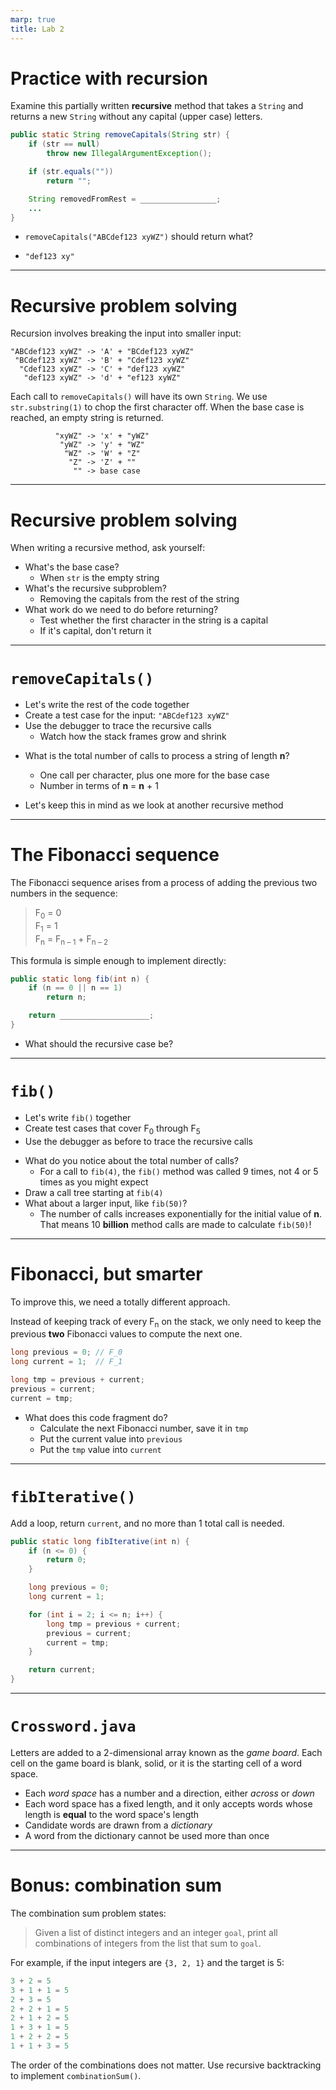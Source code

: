 ```yaml
---
marp: true
title: Lab 2
---
```


# Practice with recursion

Examine this partially written **recursive** method that takes a `String` and
returns a new `String` without any capital (upper case) letters.

```java
public static String removeCapitals(String str) {
    if (str == null)
        throw new IllegalArgumentException();

    if (str.equals(""))
        return "";

    String removedFromRest = _________________;
    ...
}
```

- `removeCapitals("ABCdef123 xyWZ")` should return what?
* `"def123 xy"`

---

# Recursive problem solving

Recursion involves breaking the input into smaller input:

```
"ABCdef123 xyWZ" -> 'A' + "BCdef123 xyWZ"
 "BCdef123 xyWZ" -> 'B' + "Cdef123 xyWZ"
  "Cdef123 xyWZ" -> 'C' + "def123 xyWZ"
   "def123 xyWZ" -> 'd' + "ef123 xyWZ"
```

Each call to `removeCapitals()` will have its own `String`.
We use `str.substring(1)` to chop the first character off.
When the base case is reached, an empty string is returned.

```
          "xyWZ" -> 'x' + "yWZ"
           "yWZ" -> 'y' + "WZ"
            "WZ" -> 'W' + "Z"
             "Z" -> 'Z' + ""
              "" -> base case
```

---

# Recursive problem solving

When writing a recursive method, ask yourself:

- What's the base case?
  * When `str` is the empty string
- What's the recursive subproblem?
  * Removing the capitals from the rest of the string
- What work do we need to do before returning?
  * Test whether the first character in the string is a capital
  * If it's capital, don't return it

---

# `removeCapitals()`

- Let's write the rest of the code together
- Create a test case for the input: `"ABCdef123 xyWZ"`
- Use the debugger to trace the recursive calls
  - Watch how the stack frames grow and shrink

* What is the total number of calls to process a string of length **n**?
  * One call per character, plus one more for the base case
  * Number in terms of **n** = **n** + 1

* Let's keep this in mind as we look at another recursive method

---

# The Fibonacci sequence

The Fibonacci sequence arises from a process of adding the previous two numbers
in the sequence:

> F<sub>0</sub> = 0  
> F<sub>1</sub> = 1  
> F<sub>n</sub> = F<sub>n &ndash; 1</sub> + F<sub>n &ndash; 2</sub>

This formula is simple enough to implement directly:

```java
public static long fib(int n) {
    if (n == 0 || n == 1)
        return n;

    return ____________________;
}
```

- What should the recursive case be?

---

# `fib()`

- Let's write `fib()` together
- Create test cases that cover F<sub>0</sub> through F<sub>5</sub>
- Use the debugger as before to trace the recursive calls

* What do you notice about the total number of calls?
  * For a call to `fib(4)`, the `fib()` method was called 9 times,
    not 4 or 5 times as you might expect
* Draw a call tree starting at `fib(4)`
* What about a larger input, like `fib(50)`?
  - The number of calls increases exponentially for the initial value of **n**.
    That means 10 **billion** method calls are made to calculate `fib(50)`!

---

# Fibonacci, but smarter

To improve this, we need a totally different approach.

Instead of keeping track of every F<sub>n</sub> on the stack, we only need to
keep the previous **two** Fibonacci values to compute the next one.

```java
long previous = 0; // F_0
long current = 1;  // F_1

long tmp = previous + current;
previous = current;
current = tmp;
```

- What does this code fragment do?
  * Calculate the next Fibonacci number, save it in `tmp`
  * Put the current value into `previous`
  * Put the `tmp` value into `current`

---

# `fibIterative()`

Add a loop, return `current`, and no more than 1 total call is needed.

```java
public static long fibIterative(int n) {
    if (n <= 0) {
        return 0;
    }

    long previous = 0;
    long current = 1;

    for (int i = 2; i <= n; i++) {
        long tmp = previous + current;
        previous = current;
        current = tmp;
    }

    return current;
}
```



---

# `Crossword.java`

Letters are added to a 2-dimensional array known as the *game board*.
Each cell on the game board is blank, solid, or it is the starting cell
of a word space.

- Each *word space* has a number and a direction, either *across* or *down*
- Each word space has a fixed length, and it only accepts words whose length is
  **equal** to the word space's length
- Candidate words are drawn from a *dictionary*
- A word from the dictionary cannot be used more than once

---
<!-- class: bonus -->

# Bonus: combination sum

The combination sum problem states:

> Given a list of distinct integers and an integer `goal`, print all combinations of
> integers from the list that sum to `goal`.

For example, if the input integers are `{3, 2, 1}` and the target is 5:

```java
3 + 2 = 5
3 + 1 + 1 = 5
2 + 3 = 5
2 + 2 + 1 = 5
2 + 1 + 2 = 5
1 + 3 + 1 = 5
1 + 2 + 2 = 5
1 + 1 + 3 = 5
```

The order of the combinations does not matter. Use recursive backtracking to
implement `combinationSum()`.
